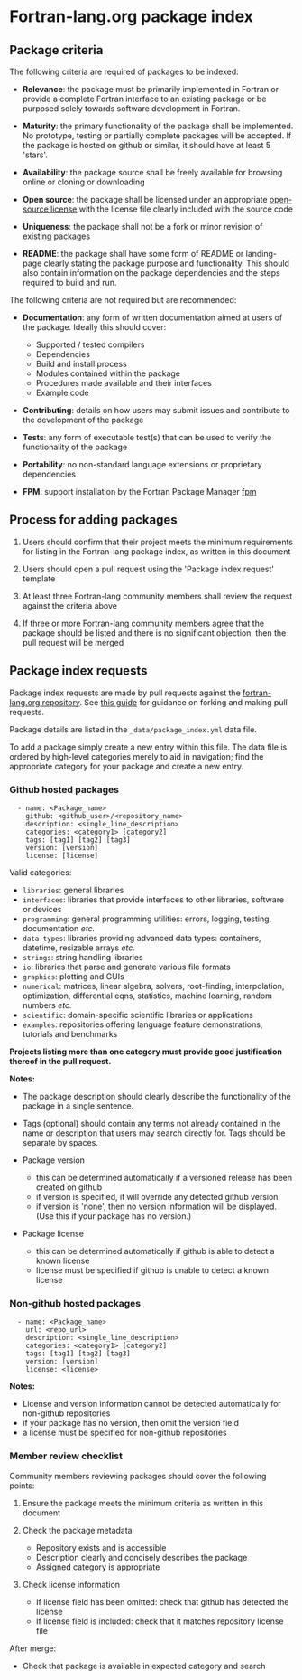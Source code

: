 # Fortran-lang.org package index


## Package criteria

The following criteria are required of packages to be indexed:

- __Relevance__: the package must be primarily implemented in Fortran or provide
a complete Fortran interface to an existing package or be purposed solely towards
software development in Fortran.

- __Maturity__: the primary functionality of the package shall be implemented.
No prototype, testing or partially complete packages will be accepted.
If the package is hosted on github or similar, it should have at least 5 'stars'.

- __Availability__: the package source shall be freely available for browsing online
or cloning or downloading

- __Open source__: the package shall be licensed under an appropriate [open-source license](https://opensource.org/licenses)
with the license file clearly included with the source code

- __Uniqueness__: the package shall not be a fork or minor revision of existing packages

- __README__: the package shall have some form of README or landing-page clearly
stating the package purpose and functionality. This should also contain information on the package dependencies and the steps required to build and run.

The following criteria are not required but are recommended:

- __Documentation__: any form of written documentation aimed at users of the package. Ideally
this should cover:
  - Supported / tested compilers
  - Dependencies
  - Build and install process
  - Modules contained within the package
  - Procedures made available and their interfaces
  - Example code

- __Contributing__: details on how users may submit issues and contribute to the development of the
package

- __Tests__: any form of executable test(s) that can be used to verify the functionality of the package

- __Portability__: no non-standard language extensions or proprietary dependencies

- __FPM__: support installation by the Fortran Package Manager [fpm](https://github.com/fortran-lang/fpm)


## Process for adding packages

1. Users should confirm that their project meets the minimum requirements for listing in the 
Fortran-lang package index, as written in this document

2. Users should open a pull request using the 'Package index request' template

3. At least three Fortran-lang community members shall review the request against the criteria above

4. If three or more Fortran-lang community members agree that the package should be listed and there is no significant objection, then the pull request will be merged


## Package index requests

Package index requests are made by pull requests against the [fortran-lang.org repository](https://github.com/fortran-lang/webpage/).
See [this guide](https://guides.github.com/activities/forking/) for guidance on forking and making pull requests.

Package details are listed in the `_data/package_index.yml` data file.

To add a package simply create a new entry within this file.
The data file is ordered by high-level categories merely to aid in navigation;
find the appropriate category for your package and create a new entry.

### Github hosted packages

```
  - name: <Package_name>
    github: <github_user>/<repository_name>
    description: <single_line_description>
    categories: <category1> [category2]
    tags: [tag1] [tag2] [tag3]
    version: [version]
    license: [license]
```

Valid categories:
- `libraries`: general libraries
- `interfaces`: libraries that provide interfaces to other libraries, software or devices
- `programming`: general programming utilities: errors, logging, testing, documentation _etc._
- `data-types`: libraries providing advanced data types: containers, datetime, resizable arrays _etc._
- `strings`: string handling libraries
- `io`: libraries that parse and generate various file formats
- `graphics`: plotting and GUIs
- `numerical`: matrices, linear algebra, solvers, root-finding, interpolation, optimization, differential eqns, statistics, machine learning, random numbers _etc._
- `scientific`: domain-specific scientific libraries or applications
- `examples`: repositories offering language feature demonstrations, tutorials and benchmarks

__Projects listing more than one category must provide good justification thereof in the pull request.__

__Notes:__

- The package description should clearly describe the functionality of the package in a single sentence.

- Tags (optional) should contain any terms not already contained in the name or description that users may search directly for. Tags should be separate by spaces.

- Package version
  - this can be determined automatically if a versioned release has been created on github
  - if version is specified, it will override any detected github version
  - if version is 'none', then no version information will be displayed. (Use this if
  your package has no version.)

- Package license
  - this can be determined automatically if github is able to detect a known license
  - license must be specified if github is unable to detect a known license

### Non-github hosted packages

```
  - name: <Package_name>
    url: <repo_url>
    description: <single_line_description>
    categories: <category1> [category2]
    tags: [tag1] [tag2] [tag3]
    version: [version]
    license: <license>
```

__Notes:__

- License and version information cannot be detected automatically for non-github repositories
- if your package has no version, then omit the version field
- a license must be specified for non-github repositories


### Member review checklist

Community members reviewing packages should cover the following points:

1. Ensure the package meets the minimum criteria as written in this document

2. Check the package metadata
    - Repository exists and is accessible
    - Description clearly and concisely describes the package
    - Assigned category is appropriate

3. Check license information
    - If license field has been omitted: check that github has detected the license
    - If license field is included: check that it matches repository license file

After merge:
  - Check that package is available in expected category and search
